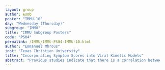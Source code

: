 ```yaml
---
layout: group
author: esmb
poster: "IMMU-10"
day: "Wednesday (Thursday)"
subgroup: "IMMU"
title: "IMMU Subgroup Posters"
code: "PS04"
permalink: /IMMU/IMMU-PS04-IMMU-10.html
author: "Emmanuel Mhrous"
inst: "Texas Christian University"
title: "Incorporating Symptom Scores into Viral Kinetic Models"
abstract: "Previous studies indicate that there is a correlation between the amount of virus produced by a patient (the viral load) and the severity of the disease as indicated by their symptoms. We examine the correlation between symptom score and viral load for several viral respiratory infections. We then incorporate a prediction of symptom scores into mathematical models of viral growth and test the validity and applicability of these models to data from influenza A and other viral infections."
---
```

